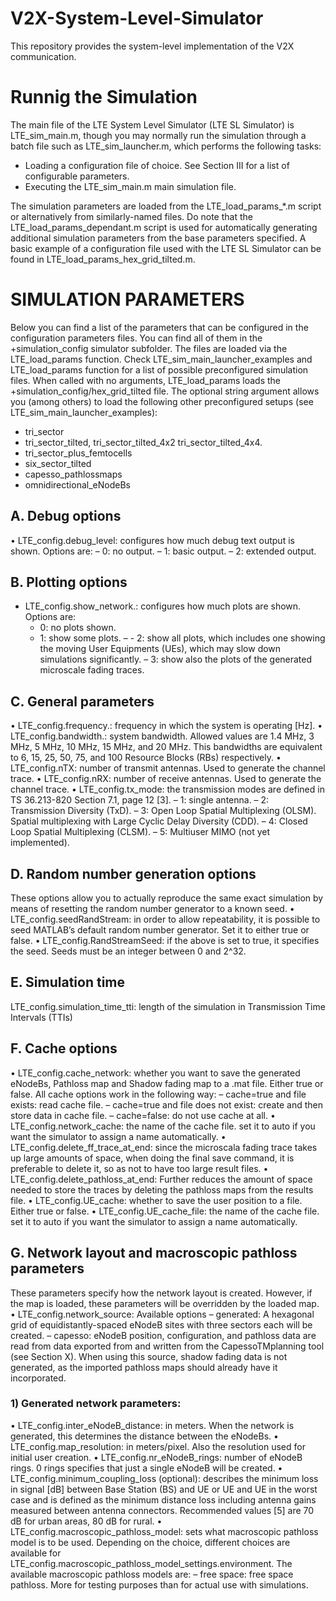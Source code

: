 # V2X-System-Level-Simulator
This repository provides the system-level implementation of the V2X communication.
# Runnig the Simulation

The main file of the LTE System Level Simulator (LTE SL Simulator) is LTE_sim_main.m, though you may normally
run the simulation through a batch file such as LTE_sim_launcher.m, which performs the following tasks:
- Loading a configuration file of choice. See Section III for a list of configurable parameters.
- Executing the LTE_sim_main.m main simulation file.

The simulation parameters are loaded from the LTE_load_params_*.m script or alternatively from similarly-named
files. Do note that the LTE_load_params_dependant.m script is used for automatically generating additional simulation
parameters from the base parameters specified. A basic example of a configuration file used with the LTE SL Simulator can
be found in LTE_load_params_hex_grid_tilted.m.

#  SIMULATION PARAMETERS
Below you can find a list of the parameters that can be configured in the configuration parameters files. You can find all of
them in the +simulation_config simulator subfolder. The files are loaded via the LTE_load_params function. Check
LTE_sim_main_launcher_examples and LTE_load_params function for a list of possible preconfigured simulation
files.
When called with no arguments, LTE_load_params loads the +simulation_config/hex_grid_tilted file. The
optional string argument allows you (among others) to load the following other preconfigured setups (see
LTE_sim_main_launcher_examples):
- tri_sector
- tri_sector_tilted, tri_sector_tilted_4x2 tri_sector_tilted_4x4.
- tri_sector_plus_femtocells
- six_sector_tilted
-  capesso_pathlossmaps
-  omnidirectional_eNodeBs

## A. Debug options
• LTE_config.debug_level: configures how much debug text output is shown. Options are:
– 0: no output.
– 1: basic output.
– 2: extended output.
## B. Plotting options
- LTE_config.show_network.: configures how much plots are shown. Options are:
  -  0: no plots shown.
  - 1: show some plots.
– - 2: show all plots, which includes one showing the moving User Equipments (UEs), which may slow down simulations
significantly.
– 3: show also the plots of the generated microscale fading traces.
## C. General parameters
• LTE_config.frequency.: frequency in which the system is operating [Hz].
• LTE_config.bandwidth.: system bandwidth. Allowed values are 1.4 MHz, 3 MHz, 5 MHz, 10 MHz, 15 MHz, and
20 MHz. This bandwidths are equivalent to 6, 15, 25, 50, 75, and 100 Resource Blocks (RBs) respectively.
• LTE_config.nTX: number of transmit antennas. Used to generate the channel trace.
• LTE_config.nRX: number of receive antennas. Used to generate the channel trace.
• LTE_config.tx_mode: the transmission modes are defined in TS 36.213-820 Section 7.1, page 12 [3].
– 1: single antenna.
– 2: Transmission Diversity (TxD).
– 3: Open Loop Spatial Multiplexing (OLSM). Spatial multiplexing with Large Cyclic Delay Diversity (CDD).
– 4: Closed Loop Spatial Multiplexing (CLSM).
– 5: Multiuser MIMO (not yet implemented).

## D. Random number generation options

These options allow you to actually reproduce the same exact simulation by means of resetting the random number generator
to a known seed.
• LTE_config.seedRandStream: in order to allow repeatability, it is possible to seed MATLAB’s default random
number generator. Set it to either true or false.
• LTE_config.RandStreamSeed: if the above is set to true, it specifies the seed. Seeds must be an integer between
0 and 2^32.

## E. Simulation time
 LTE_config.simulation_time_tti: length of the simulation in Transmission Time Intervals (TTIs)

## F. Cache options
• LTE_config.cache_network: whether you want to save the generated eNodeBs, Pathloss map and Shadow fading
map to a .mat file. Either true or false. All cache options work in the following way:
– cache=true and file exists: read cache file.
– cache=true and file does not exist: create and then store data in cache file.
– cache=false: do not use cache at all.
• LTE_config.network_cache: the name of the cache file. set it to auto if you want the simulator to assign a name
automatically.
• LTE_config.delete_ff_trace_at_end: since the microscala fading trace takes up large amounts of space, when
doing the final save command, it is preferable to delete it, so as not to have too large result files.
• LTE_config.delete_pathloss_at_end: Further reduces the amount of space needed to store the traces by
deleting the pathloss maps from the results file.
• LTE_config.UE_cache: whether to save the user position to a file. Either true or false.
• LTE_config.UE_cache_file: the name of the cache file. set it to auto if you want the simulator to assign a name
automatically.
## G. Network layout and macroscopic pathloss parameters
These parameters specify how the network layout is created. However, if the map is loaded, these parameters will be
overridden by the loaded map.
• LTE_config.network_source: Available options
– generated: A hexagonal grid of equidistantly-spaced eNodeB sites with three sectors each will be created.
– capesso: eNodeB position, configuration, and pathloss data are read from data exported from and written from
the CapessoTMplanning tool (see Section X). When using this source, shadow fading data is not generated, as the
imported pathloss maps should already have it incorporated.
### 1) Generated network parameters:
• LTE_config.inter_eNodeB_distance: in meters. When the network is generated, this determines the distance
between the eNodeBs.
• LTE_config.map_resolution: in meters/pixel. Also the resolution used for initial user creation.
• LTE_config.nr_eNodeB_rings: number of eNodeB rings. 0 rings specifies that just a single eNodeB will be created.
• LTE_config.minimum_coupling_loss (optional): describes the minimum loss in signal [dB] between Base Station
(BS) and UE or UE and UE in the worst case and is defined as the minimum distance loss including antenna gains measured
between antenna connectors. Recommended values [5] are 70 dB for urban areas, 80 dB for rural.
• LTE_config.macroscopic_pathloss_model: sets what macroscopic pathloss model is to be used. Depending
on the choice, different choices are available for
LTE_config.macroscopic_pathloss_model_settings.environment. The available macroscopic pathloss
models are:
– free space: free space pathloss. More for testing purposes than for actual use with simulations. 

 
